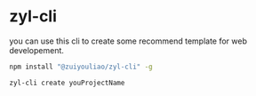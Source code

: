 # zyl-cli

you can use this cli to create some recommend template for web developement.

```cmd
npm install "@zuiyouliao/zyl-cli" -g
```

```
zyl-cli create youProjectName
```
